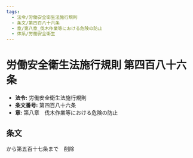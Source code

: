 ```yaml
---
tags:
  - 法令/労働安全衛生法施行規則
  - 条文/第四百八十六条
  - 章/第八章_伐木作業等における危険の防止
  - 体系/労働安全衛生
---
```

# 労働安全衛生法施行規則 第四百八十六条

- **法令:** 労働安全衛生法施行規則
- **条文番号:** 第四百八十六条
- **章:** 第八章　伐木作業等における危険の防止

## 条文
から第五百十七条まで　削除

